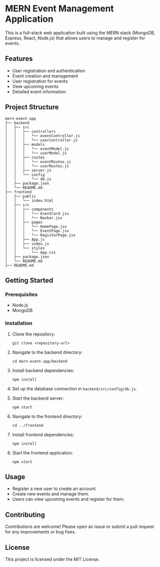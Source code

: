 # MERN Event Management Application

This is a full-stack web application built using the MERN stack (MongoDB, Express, React, Node.js) that allows users to manage and register for events. 

## Features

- User registration and authentication
- Event creation and management
- User registration for events
- View upcoming events
- Detailed event information

## Project Structure

```
mern-event-app
├── backend
│   ├── src
│   │   ├── controllers
│   │   │   └── eventController.js
│   │   │   └── userController.js
│   │   ├── models
│   │   │   └── eventModel.js
│   │   │   └── userModel.js
│   │   ├── routes
│   │   │   └── eventRoutes.js
│   │   │   └── userRoutes.js
│   │   ├── server.js
│   │   └── config
│   │       └── db.js
│   ├── package.json
│   └── README.md
├── frontend
│   ├── public
│   │   └── index.html
│   ├── src
│   │   ├── components
│   │   │   └── EventCard.jsx
│   │   │   └── Navbar.jsx
│   │   ├── pages
│   │   │   └── HomePage.jsx
│   │   │   └── EventPage.jsx
│   │   │   └── RegisterPage.jsx
│   │   ├── App.js
│   │   ├── index.js
│   │   └── styles
│   │       └── App.css
│   ├── package.json
│   └── README.md
├── README.md
```

## Getting Started

### Prerequisites

- Node.js
- MongoDB

### Installation

1. Clone the repository:
   ```
   git clone <repository-url>
   ```

2. Navigate to the backend directory:
   ```
   cd mern-event-app/backend
   ```

3. Install backend dependencies:
   ```
   npm install
   ```

4. Set up the database connection in `backend/src/config/db.js`.

5. Start the backend server:
   ```
   npm start
   ```

6. Navigate to the frontend directory:
   ```
   cd ../frontend
   ```

7. Install frontend dependencies:
   ```
   npm install
   ```

8. Start the frontend application:
   ```
   npm start
   ```

## Usage

- Register a new user to create an account.
- Create new events and manage them.
- Users can view upcoming events and register for them.

## Contributing

Contributions are welcome! Please open an issue or submit a pull request for any improvements or bug fixes.

## License

This project is licensed under the MIT License.